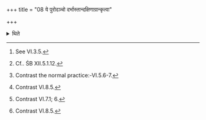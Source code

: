 +++
title = "08 ये पुरोदञ्चो दर्भास्तान्दक्षिणाग्रान्कृत्वा"

+++

<details><summary>थिते</summary>

8. Having caused the sacred-grass-blades which were previously pointing towards the north[^1] to point towards the south,[^2] having placed the milk on the cold ashes in the southern part[^3] of the Gārhapatya, having taken it away (from the ashes) to the south,[^4] having taken all the milk in only one scoop without any formula,[^5] holding a fuel-stick below it[^6] he runs (towards the Āhavanīya) to the south of the sacrificial place.  



[^1]: See VI.3.5.  

[^2]: Cf.. ŚB XII.5.1.12.  

[^3]: Contrast the normal practice:-VI.5.6-7.  

[^4]: Contrast VI.8.5.  

[^5]: Contrast VI.7.1; 6.  

[^6]: Contrast VI.8.5.
</details>
